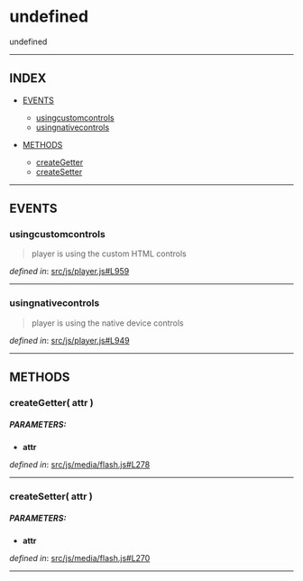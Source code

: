 <!-- GENERATED FROM SOURCE -->

# undefined


undefined

---

## INDEX

- [EVENTS](#events)
  - [usingcustomcontrols](#usingcustomcontrols)
  - [usingnativecontrols](#usingnativecontrols)

- [METHODS](#methods)
  - [createGetter](#creategetter-attr-)
  - [createSetter](#createsetter-attr-)

---

## EVENTS

### usingcustomcontrols
> player is using the custom HTML controls

_defined in_: [src/js/player.js#L959](https://github.com/videojs/video.js/blob/master/src/js/player.js#L959)

---

### usingnativecontrols
> player is using the native device controls

_defined in_: [src/js/player.js#L949](https://github.com/videojs/video.js/blob/master/src/js/player.js#L949)

---

## METHODS

### createGetter( attr )

##### PARAMETERS: 
* __attr__ 

_defined in_: [src/js/media/flash.js#L278](https://github.com/videojs/video.js/blob/master/src/js/media/flash.js#L278)

---

### createSetter( attr )

##### PARAMETERS: 
* __attr__ 

_defined in_: [src/js/media/flash.js#L270](https://github.com/videojs/video.js/blob/master/src/js/media/flash.js#L270)

---

